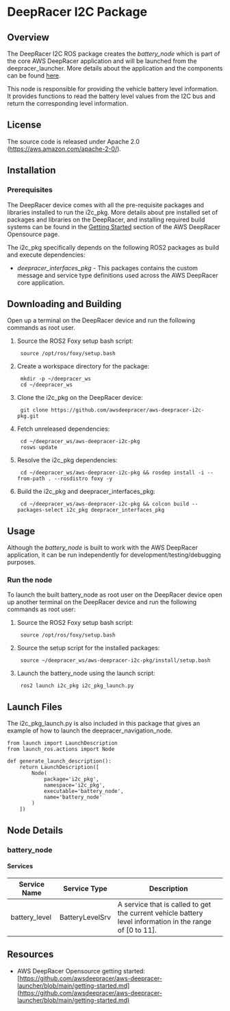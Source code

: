 # DeepRacer I2C Package

## Overview

The DeepRacer I2C ROS package creates the *battery_node* which is part of the core AWS DeepRacer application and will be launched from the deepracer_launcher. More details about the application and the components can be found [here](https://github.com/awsdeepracer/aws-deepracer-launcher).

This node is responsible for providing the vehicle battery level information. It provides functions to read the battery level values from the I2C bus and return the corresponding level information. 

## License

The source code is released under Apache 2.0 (https://aws.amazon.com/apache-2-0/).

## Installation

### Prerequisites

The DeepRacer device comes with all the pre-requisite packages and libraries installed to run the i2c_pkg. More details about pre installed set of packages and libraries on the DeepRacer, and installing required build systems can be found in the [Getting Started](https://github.com/awsdeepracer/aws-deepracer-launcher/blob/main/getting-started.md) section of the AWS DeepRacer Opensource page.

The i2c_pkg specifically depends on the following ROS2 packages as build and execute dependencies:

* *deepracer_interfaces_pkg* - This packages contains the custom message and service type definitions used across the AWS DeepRacer core application.

## Downloading and Building

Open up a terminal on the DeepRacer device and run the following commands as root user.

1. Source the ROS2 Foxy setup bash script:

        source /opt/ros/foxy/setup.bash 

1. Create a workspace directory for the package:

        mkdir -p ~/deepracer_ws
        cd ~/deepracer_ws

1. Clone the i2c_pkg on the DeepRacer device:

        git clone https://github.com/awsdeepracer/aws-deepracer-i2c-pkg.git

1. Fetch unreleased dependencies:

        cd ~/deepracer_ws/aws-deepracer-i2c-pkg
        rosws update

1. Resolve the i2c_pkg dependencies:

        cd ~/deepracer_ws/aws-deepracer-i2c-pkg && rosdep install -i --from-path . --rosdistro foxy -y

1. Build the i2c_pkg and deepracer_interfaces_pkg:

        cd ~/deepracer_ws/aws-deepracer-i2c-pkg && colcon build --packages-select i2c_pkg deepracer_interfaces_pkg

## Usage

Although the *battery_node* is built to work with the AWS DeepRacer application, it can be run independently for development/testing/debugging purposes.

### Run the node

To launch the built battery_node as root user on the DeepRacer device open up another terminal on the DeepRacer device and run the following commands as root user:

1. Source the ROS2 Foxy setup bash script:

        source /opt/ros/foxy/setup.bash 

1. Source the setup script for the installed packages:

        source ~/deepracer_ws/aws-deepracer-i2c-pkg/install/setup.bash

1. Launch the battery_node using the launch script:

        ros2 launch i2c_pkg i2c_pkg_launch.py

## Launch Files

The  i2c_pkg_launch.py is also included in this package that gives an example of how to launch the deepracer_navigation_node.

    from launch import LaunchDescription
    from launch_ros.actions import Node

    def generate_launch_description():
        return LaunchDescription([
            Node(
                package='i2c_pkg',
                namespace='i2c_pkg',
                executable='battery_node',
                name='battery_node'
            )
        ])

## Node Details

### battery_node

#### Services

| Service Name | Service Type | Description |
| ---------- | ------------ | ----------- |
| battery_level|BatteryLevelSrv|A service that is called to get the current vehicle battery level information in the range of [0 to 11].|

## Resources

* AWS DeepRacer Opensource getting started: [https://github.com/awsdeepracer/aws-deepracer-launcher/blob/main/getting-started.md](https://github.com/awsdeepracer/aws-deepracer-launcher/blob/main/getting-started.md)
